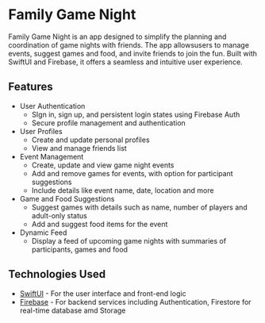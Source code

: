 # Family Game Night

Family Game Night is an app designed to simplify the planning and coordination of game nights with friends. The app allowsusers to manage events, suggest games and food, and invite friends to join the fun. Built with SwiftUI and Firebase, it offers a seamless and intuitive user experience.

## Features
* User Authentication
  * SIgn in, sign up, and persistent login states using Firebase Auth
  * Secure profile management and authentication
* User Profiles
  * Create and update personal profiles
  * View and manage friends list
* Event Management
  * Create, update and view game night events
  * Add and remove games for events, with option for participant suggestions
  * Include details like event name, date, location and more
* Game and Food Suggestions
  * Suggest games with details such as name, number of players and adult-only status
  * Add and suggest food items for the event
* Dynamic Feed
  * Display a feed of upcoming game nights with summaries of participants, games and food
  
  
## Technologies Used
* [SwiftUI](https://developer.apple.com/xcode/swiftui/) - For the user interface and front-end logic
* [Firebase](https://firebase.google.com/) - For backend services including Authentication, Firestore for real-time database amd Storage

